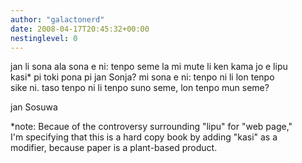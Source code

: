 ```yaml
---
author: "galactonerd"
date: 2008-04-17T20:45:32+00:00
nestinglevel: 0
---
```

jan li sona ala sona e ni: tenpo seme la mi mute li ken kama jo e lipu  
kasi\* pi toki pona pi jan Sonja? mi sona e ni: tenpo ni li lon tenpo  
sike ni. taso tenpo ni li tenpo suno seme, lon tenpo mun seme?  
  
jan Sosuwa  
  
\*note: Becaue of the controversy surrounding "lipu" for "web page,"  
I'm specifying that this is a hard copy book by adding "kasi" as a  
modifier, because paper is a plant-based product.